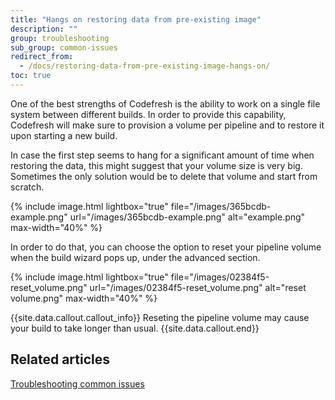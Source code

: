 ```yaml
---
title: "Hangs on restoring data from pre-existing image"
description: ""
group: troubleshooting
sub_group: common-issues
redirect_from:
  - /docs/restoring-data-from-pre-existing-image-hangs-on/
toc: true
---
```

One of the best strengths of Codefresh is the ability to work on a single file system between different builds. In order to provide this capability, Codefresh will make sure to provision a volume per pipeline and to restore it upon starting a new build. 

In case the first step seems to hang for a significant amount of time when restoring the data, this might suggest that your volume size is very big. Sometimes the only solution would be to delete that volume and start from scratch.

{% include 
image.html 
lightbox="true" 
file="/images/365bcdb-example.png" 
url="/images/365bcdb-example.png"
alt="example.png" 
max-width="40%"
%}

In order to do that, you can choose the option to reset your pipeline volume when the build wizard pops up, under the advanced section.

{% include 
image.html 
lightbox="true" 
file="/images/02384f5-reset_volume.png" 
url="/images/02384f5-reset_volume.png"
alt="reset volume.png" 
max-width="40%"
%}

{{site.data.callout.callout_info}}
Reseting the pipeline volume may cause your build to take longer than usual.
{{site.data.callout.end}}

## Related articles
[Troubleshooting common issues]({{site.baseurl}}/docs/troubleshooting/common-issues)